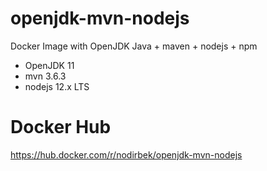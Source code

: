 # openjdk-mvn-nodejs
Docker Image with OpenJDK Java + maven + nodejs + npm
* OpenJDK 11
* mvn 3.6.3
* nodejs 12.x LTS

# Docker Hub
https://hub.docker.com/r/nodirbek/openjdk-mvn-nodejs
